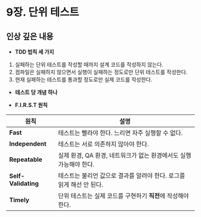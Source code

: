 # 9장. 단위 테스트

## 인상 깊은 내용

* **TDD 법칙 세 가지**

1. 실패하는 단위 테스트를 작성할 때까지 설계 코드를 작성하지 않는다.  
2. 컴파일은 실패하지 않으면서 실행이 실패하는 정도로만 단위 테스트를 작성한다.  
3. 현재 실패하는 테스트를 통과할 정도로만 실제 코드를 작성한다.

* **테스트 당 개념 하나**

* **F.I.R.S.T 원칙**

| 원칙        | 설명 |
|-------------|------|
| **Fast**    | 테스트는 빨라야 한다. 느리면 자주 실행할 수 없다. |
| **Independent** | 테스트는 서로 의존하지 않아야 한다. |
| **Repeatable** | 실제 환경, QA 환경, 네트워크가 없는 환경에서도 실행 가능해야 한다. |
| **Self-Validating** | 테스트는 불리언 값으로 결과를 알려야 한다. 로그를 읽게 해선 안 된다. |
| **Timely**  | 단위 테스트는 실제 코드를 구현하기 **직전**에 작성해야 한다. |